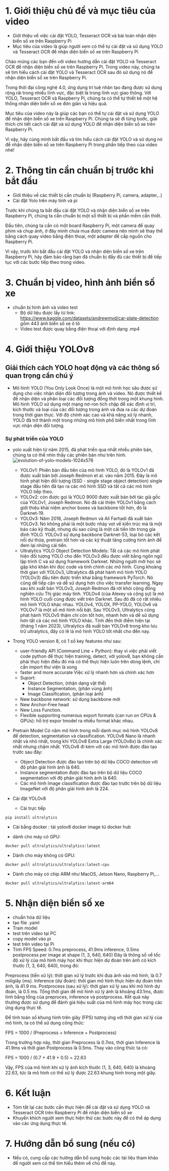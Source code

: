 # 1. Giới thiệu chủ đề và mục tiêu của video
- Giới thiệu về việc cài đặt YOLO, Tesseract OCR và bài toán nhận diện biển số xe trên Raspberry Pi
- Mục tiêu của video là giúp người xem có thể tự cài đặt và sử dụng YOLO và Tesseract OCR để nhận diện biển số xe trên Raspberry Pi

Chào mừng các bạn đến với video hướng dẫn cài đặt YOLO và Tesseract OCR để nhận diện biển số xe trên Raspberry Pi. Trong video này, chúng ta sẽ tìm hiểu cách cài đặt YOLO và Tesseract OCR sau đó sử dụng nó để nhận diện biển số xe trên Raspberry Pi.

Trong thời đại công nghệ 4.0, ứng dụng trí tuệ nhân tạo đang được sử dụng rộng rãi trong nhiều lĩnh vực, đặc biệt là trong lĩnh vực giao thông. Với YOLO, Tesseract OCR và Raspberry Pi, chúng ta có thể tự thiết kế một hệ thống nhận diện biển số xe đơn giản và hiệu quả.

Mục tiêu của video này là giúp các bạn có thể tự cài đặt và sử dụng YOLO để nhận diện biển số xe trên Raspberry Pi. Chúng ta sẽ đi từng bước, giải thích chi tiết cách cài đặt và sử dụng YOLO để nhận diện biển số xe trên Raspberry Pi.

Vì vậy, hãy cùng mình bắt đầu và tìm hiểu cách cài đặt YOLO và sử dụng nó để nhận diện biển số xe trên Raspberry Pi trong phần tiếp theo của video nhé!


# 2. Thông tin cần chuẩn bị trước khi bắt đầu
- Giới thiệu về các thiết bị cần chuẩn bị (Raspberry Pi, camera, adapter,..)
- Cài đặt Yolo trên máy tính và pi

Trước khi chúng ta bắt đầu cài đặt YOLO và nhận diện biển số xe trên Raspberry Pi, chúng ta cần chuẩn bị một số thiết bị và phần mềm cần thiết.

Đầu tiên, chúng ta cần có một board Raspberry Pi, một camera để quay phim và chụp ảnh, ở đây mình chưa mua được camera nên mình sẽ thay thế bằng cách quay video bằng điện thoại, một adapter để cấp nguồn cho Raspberry Pi. 

Vì vậy, trước khi bắt đầu cài đặt YOLO và nhận diện biển số xe trên Raspberry Pi, hãy đảm bảo rằng bạn đã chuẩn bị đầy đủ các thiết bị để tiếp tục với các bước tiếp theo trong video.

# 3. Chuẩn bị video, hình ảnh biển số xe
- chuẩn bị hình ảnh và video test
	- Bộ dữ liệu được lấy từ link: https://www.kaggle.com/datasets/andrewmvd/car-plate-detection gồm 443 ảnh biển số xe ô tô
	- Video test được quay bằng điện thoại với định dạng .mp4

# 4. Giới thiệu YOLOv8
## Giải thích cách YOLO hoạt động và các thông số quan trọng cần chú ý

- Mô hình YOLO (You Only Look Once) là một mô hình học sâu được sử dụng cho việc nhận diện đối tượng trong ảnh và video. Nó được thiết kế để nhận diện và phân loại các đối tượng đồng thời trong một khung hình. Mô hình YOLO sử dụng một mạng nơ-ron tích chập để xác định vị trí, kích thước và loại của các đối tượng trong ảnh và đưa ra các dự đoán trong thời gian thực. Với độ chính xác cao và khả năng xử lý nhanh, YOLO đã trở thành một trong những mô hình phổ biến nhất trong lĩnh vực nhận diện đối tượng.

### Sự phát triển của YOLO
- yolo xuất hiện từ năm 2015, đã phát triển qua nhất nhiều phiên bản, chúng ta có thể nhìn thấy các phiên bản như trên hình. 
![evolution-of-yolo-models-1024x576](https://user-images.githubusercontent.com/13607004/231107354-1303dbc2-9948-4e42-90a6-0386f37b7823.png)
  - YOLOv1: Phiên bản đầu tiên của mô hình YOLO, đó là YOLOv1 đã được xuất bản bởi Joseph Redmon et al. vào năm 2015. Đây là mô hình phát hiện đối tượng (SSD - single stage object detection) single stage đầu tiên đã tạo ra các mô hình SSD và tất cả các mô hình YOLO tiếp theo.
  - YOLOv2: còn được gọi là YOLO 9000 được xuất bản bởi tác giả gốc của YOLOv1, Joseph Redmon. Nó đã cải thiện YOLOv1 bằng cách giới thiệu khái niệm anchor boxes và backbone tốt hơn, đó là Darknet-19.
  - YOLOv3: Năm 2018, Joseph Redmon và Ali Farhadi đã xuất bản YOLOv3. Nó không phải là một bước nhảy vọt về kiến trúc mà là một báo cáo kỹ thuật, nhưng dù sao cũng là một cải tiến lớn trong gia đình YOLO. YOLOv3 sử dụng backbone Darknet-53, loại bỏ các kết nối dư thừa, pretrain tốt hơn và các kỹ thuật tăng cường hình ảnh để đem lại những cải tiến.
  - Ultralytics YOLO Object Detection Models: Tất cả các mô hình phát hiện đối tượng YOLO cho đến YOLOv3 đều được viết bằng ngôn ngữ lập trình C và sử dụng framework Darknet. Những người mới học sẽ gặp khó khăn khi đọc code và tinh chỉnh các mô hình. Cùng khoảng thời gian với YOLOv3, Ultralytics đã phát hành mô hình YOLO (YOLOv3) đầu tiên được triển khai bằng framework PyTorch. Nó cũng dễ tiếp cận và dễ sử dụng hơn cho việc transfer learning. Ngay sau khi xuất bản YOLOv3, Joseph Redmon đã rời khỏi cộng đồng nghiên cứu Thị giác máy tính. YOLOv4 (của Alexey và cộng sự) là mô hình YOLO cuối cùng được viết trên Darknet. Sau đó đã có rất nhiều mô hình YOLO khác nhau. YOLOv4, YOLOX, PP-YOLO, YOLOv6 và YOLOv7 là một số mô hình nổi bật. Sau YOLOv3, Ultralytics cũng phát hành YOLOv5 thậm chí còn tốt hơn, nhanh hơn và dễ sử dụng hơn tất cả các mô hình YOLO khác. Tính đến thời điểm hiện tại (tháng 1 năm 2023), Ultralytics đã xuất bản YOLOv8 trong kho lưu trữ ultralytics, đây có lẽ là mô hình YOLO tốt nhất cho đến nay.

- Trong YOLO version 8, có 1 số key features như sau:
  - user-friendly API (Command Line + Python): thay vì việc phải viết code python để thực hiện training, detect, với yolov8, bạn không cần phải thực hiện điều đó mà có thể thực hiện luôn trên dòng lệnh, chỉ cần import thư viện là xong
  - faster and more accurate
 Việc xử lý nhanh hơn và chính xác hơn
  - Suport: 
	  + Object Detection, (nhận dạng vật thể)
	  + Instance Segmentation, (phân vùng ảnh)
	  + Image Classification, (phân loại ảnh)
  - New backbone network: sử dụng backbone mới 
  - New Anchor-Free head
  - New Loss Function.
  - Flexible supporting numerous export formats (can run on CPUs & GPUs): hỗ trợ expor tmodel ra nhiều format khác nhau.

- Pretrain Model
Có năm mô hình trong mỗi danh mục mô hình YOLOv8 để detection, segmentation và classification. YOLOv8 Nano là nhanh nhất và nhỏ nhất, trong khi YOLOv8 Extra Large (YOLOv8x) là chính xác nhất nhưng chậm nhất.
YOLOv8 đi kèm với các mô hình được đào tạo trước sau đây:
	- Object Detection được đào tạo trên bộ dữ liệu COCO detection với độ phân giải hình ảnh là 640.
	- Instance segmentation được đào tạo trên bộ dữ liệu COCO segmentation với độ phân giải hình ảnh là 640.
	- Các mô hình Image classification được đào tạo trước trên bộ dữ liệu ImageNet với độ phân giải hình ảnh là 224.

- Cài đặt YOLOv8
  + Cài trực tiếp
```
pip install ultralytics
```
  + Cài bằng docker : tải yolov8 docker image từ docker hub
  - dành cho máy có GPU:
  ```
  docker pull ultralytics/ultralytics:latest
  ```
  - Dành cho máy không có GPU:
  ```
  docker pull ultralytics/ultralytics:latest-cpu
  ```
  - Dành cho máy có chip ARM như MacOS, Jetson Nano, Raspberry Pi,...
  ```
  docker pull ultralytics/ultralytics:latest-arm64
  ```

# 5. Nhận diện biển số xe
- chuẩn hóa dữ liệu
- tạo file .yaml
- Train model
- test trên video tại PC 
- copy model vào pi
- test trên video tại Pi 
- Tính FPS
Speed: 0.7ms preprocess, 41.9ms inference, 0.5ms postprocess per image at shape (1, 3, 640, 640)
Đây là thông số về tốc độ xử lý của mô hình máy học khi thực hiện dự đoán trên ảnh có kích thước (1, 3, 640, 640), trong đó:

Preprocess (tiền xử lý): thời gian xử lý trước khi đưa ảnh vào mô hình, là 0.7 miligiây (ms).
Inference (dự đoán): thời gian mô hình thực hiện dự đoán trên ảnh, là 41.9 ms.
Postprocess (sau xử lý): thời gian xử lý sau khi mô hình dự đoán, là 0.5 ms.
Tổng thời gian để mô hình xử lý ảnh là khoảng 43.1ms, được tính bằng tổng của preproces, inference và postprocess. Kết quả này thường được sử dụng để đánh giá hiệu suất của mô hình máy học trong các ứng dụng thực tế.

Để tính toán số khung hình trên giây (FPS) tương ứng với thời gian xử lý của mô hình, ta có thể sử dụng công thức:

FPS = 1000 / (Preprocess + Inference + Postprocess)

Trong trường hợp này, thời gian Preprocess là 0.7ms, thời gian Inference là 41.9ms và thời gian Postprocess là 0.5ms. Thay vào công thức ta có:

FPS = 1000 / (0.7 + 41.9 + 0.5) = 22.63

Vậy, FPS của mô hình khi xử lý ảnh kích thước (1, 3, 640, 640) là khoảng 22.63, tức là mô hình có thể xử lý được 22.63 khung hình trong một giây.

# 6. Kết luận
- Tóm tắt lại các bước cần thực hiện để cài đặt và sử dụng YOLO và Tesseract OCR trên Raspberry Pi để nhận diện biển số xe
- Khuyến khích người xem thực hiện thử các bước này để có thể áp dụng vào các ứng dụng thực tế.

# 7. Hướng dẫn bổ sung (nếu có)
- Nếu có, cung cấp các hướng dẫn bổ sung hoặc các tài liệu tham khảo để người xem có thể tìm hiểu thêm về chủ đề này.
